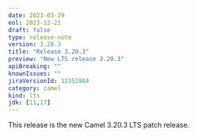 ```yaml
---
date: 2023-03-29
eol: 2023-12-21
draft: false
type: release-note
version: 3.20.3
title: "Release 3.20.3"
preview: "New LTS release 3.20.3"
apiBreaking: ""
knownIssues: ""
jiraVersionId: 12352884
category: camel
kind: lts
jdk: [11,17]
---
```


This release is the new Camel 3.20.3 LTS patch release.

